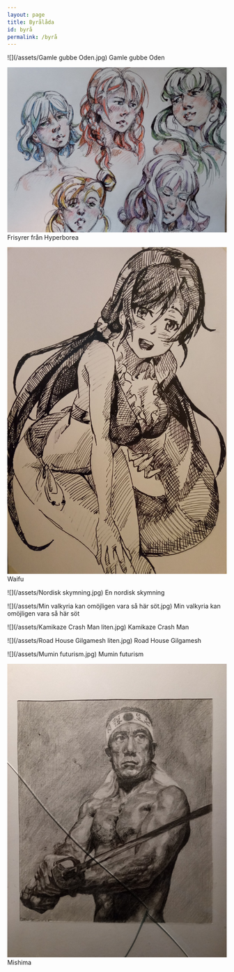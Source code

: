 ```yaml
---
layout: page
title: Byrålåda
id: byrå
permalink: /byrå
---
```

![](/assets/Gamle gubbe Oden.jpg)
Gamle gubbe Oden

![](/assets/Hyperborea.jpg)
Frisyrer från Hyperborea

![](/assets/waifu.jpg)
Waifu

![](/assets/Nordisk skymning.jpg)
En nordisk skymning

![](/assets/Min valkyria kan omöjligen vara så här söt.jpg)
Min valkyria kan omöjligen vara så här söt

![](/assets/Kamikaze Crash Man liten.jpg)
Kamikaze Crash Man

![](/assets/Road House Gilgamesh liten.jpg)
Road House Gilgamesh

![](/assets/Mumin futurism.jpg)
Mumin futurism

![](/assets/Mishima.jpg)
Mishima
